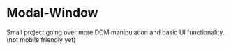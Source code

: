 # Modal-Window

Small project going over more DOM manipulation and basic UI functionality. (not mobile friendly yet)
